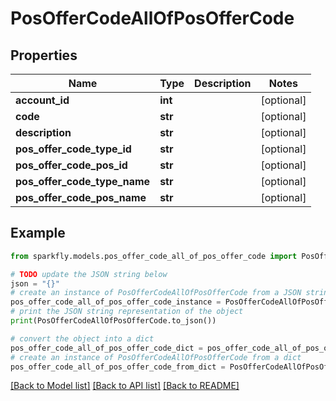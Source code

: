 # PosOfferCodeAllOfPosOfferCode


## Properties

Name | Type | Description | Notes
------------ | ------------- | ------------- | -------------
**account_id** | **int** |  | [optional] 
**code** | **str** |  | [optional] 
**description** | **str** |  | [optional] 
**pos_offer_code_type_id** | **str** |  | [optional] 
**pos_offer_code_pos_id** | **str** |  | [optional] 
**pos_offer_code_type_name** | **str** |  | [optional] 
**pos_offer_code_pos_name** | **str** |  | [optional] 

## Example

```python
from sparkfly.models.pos_offer_code_all_of_pos_offer_code import PosOfferCodeAllOfPosOfferCode

# TODO update the JSON string below
json = "{}"
# create an instance of PosOfferCodeAllOfPosOfferCode from a JSON string
pos_offer_code_all_of_pos_offer_code_instance = PosOfferCodeAllOfPosOfferCode.from_json(json)
# print the JSON string representation of the object
print(PosOfferCodeAllOfPosOfferCode.to_json())

# convert the object into a dict
pos_offer_code_all_of_pos_offer_code_dict = pos_offer_code_all_of_pos_offer_code_instance.to_dict()
# create an instance of PosOfferCodeAllOfPosOfferCode from a dict
pos_offer_code_all_of_pos_offer_code_from_dict = PosOfferCodeAllOfPosOfferCode.from_dict(pos_offer_code_all_of_pos_offer_code_dict)
```
[[Back to Model list]](../README.md#documentation-for-models) [[Back to API list]](../README.md#documentation-for-api-endpoints) [[Back to README]](../README.md)


